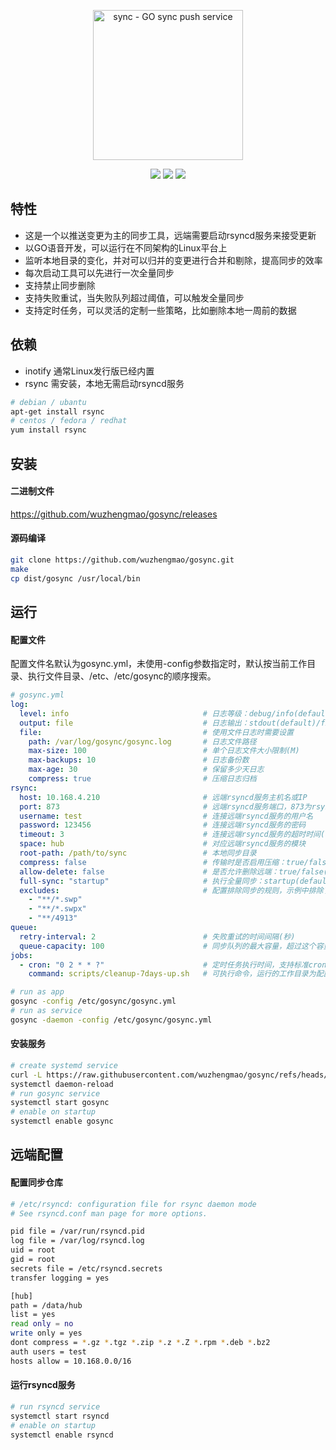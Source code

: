 <p align="center">
  <a href="https://github.com/wuzhengmao/gosync">
    <img src="doc/sync.png" alt="sync - GO sync push service" width="240" /></a>
</p>

<p align="center">
  <a href="https://github.com/wuzhengmao/releases/latest"><img src="https://img.shields.io/github/v/release/wuzhengmao/gosync"/></a>
  <a href="https://raw.githubusercontent.com/v2fly/v2ray-core/master/LICENSE"><img src="https://img.shields.io/badge/license-MIT-blue"/></a>
  <a href="https://github.com/wuzhengmao/releases/latest"><img src="https://img.shields.io/github/downloads/wuzhengmao/gosync/total.svg"/></a>
</p>

## 特性

- 这是一个以推送变更为主的同步工具，远端需要启动rsyncd服务来接受更新
- 以GO语音开发，可以运行在不同架构的Linux平台上
- 监听本地目录的变化，并对可以归并的变更进行合并和剔除，提高同步的效率
- 每次启动工具可以先进行一次全量同步
- 支持禁止同步删除
- 支持失败重试，当失败队列超过阈值，可以触发全量同步
- 支持定时任务，可以灵活的定制一些策略，比如删除本地一周前的数据

## 依赖

- inotify 通常Linux发行版已经内置
- rsync 需安装，本地无需启动rsyncd服务

```bash
# debian / ubantu
apt-get install rsync
# centos / fedora / redhat
yum install rsync
```

## 安装

#### 二进制文件

<https://github.com/wuzhengmao/gosync/releases>

#### 源码编译

```bash
git clone https://github.com/wuzhengmao/gosync.git
make
cp dist/gosync /usr/local/bin
```

## 运行

#### 配置文件

配置文件名默认为gosync.yml，未使用-config参数指定时，默认按当前工作目录、执行文件目录、/etc、/etc/gosync的顺序搜索。

```yml
# gosync.yml
log:
  level: info                              # 日志等级：debug/info(default)/warn/error/fatal
  output: file                             # 日志输出：stdout(default)/file
  file:                                    # 使用文件日志时需要设置
    path: /var/log/gosync/gosync.log       # 日志文件路径
    max-size: 100                          # 单个日志文件大小限制(M)
    max-backups: 10                        # 日志备份数
    max-age: 30                            # 保留多少天日志
    compress: true                         # 压缩日志归档
rsync:
  host: 10.168.4.210                       # 远端rsyncd服务主机名或IP
  port: 873                                # 远端rsyncd服务端口，873为rsync协议的默认端口
  username: test                           # 连接远端rsyncd服务的用户名
  password: 123456                         # 连接远端rsyncd服务的密码
  timeout: 3                               # 连接远端rsyncd服务的超时时间(秒)
  space: hub                               # 对应远端rsyncd服务的模块
  root-path: /path/to/sync                 # 本地同步目录
  compress: false                          # 传输时是否启用压缩：true/false(default)
  allow-delete: false                      # 是否允许删除远端：true/false(default)
  full-sync: "startup"                     # 执行全量同步：startup(default 启动时执行)/none(不执行)/cron表达式(以定时任务的方式执行)
  excludes:                                # 配置排除同步的规则，示例中排除了vi产生的临时文件
    - "**/*.swp"
    - "**/*.swpx"
    - "**/4913"
queue:
  retry-interval: 2                        # 失败重试的时间间隔(秒)
  queue-capacity: 100                      # 同步队列的最大容量，超过这个容量会触发全量同步
jobs:
  - cron: "0 2 * * ?"                      # 定时任务执行时间，支持标准cron表达式，也支持@every/@after+?h?m?s的方式指定
    command: scripts/cleanup-7days-up.sh   # 可执行命令，运行的工作目录为配置文件所在目录
```

```bash
# run as app
gosync -config /etc/gosync/gosync.yml
# run as service
gosync -daemon -config /etc/gosync/gosync.yml
```

#### 安装服务

```bash
# create systemd service
curl -L https://raw.githubusercontent.com/wuzhengmao/gosync/refs/heads/main/systemd/gosync.service -o /etc/systemd/system/gosync.service
systemctl daemon-reload
# run gosync service
systemctl start gosync
# enable on startup
systemctl enable gosync
```

## 远端配置

#### 配置同步仓库

```bash
# /etc/rsyncd: configuration file for rsync daemon mode
# See rsyncd.conf man page for more options.

pid file = /var/run/rsyncd.pid
log file = /var/log/rsyncd.log
uid = root
gid = root
secrets file = /etc/rsyncd.secrets
transfer logging = yes

[hub]
path = /data/hub
list = yes
read only = no
write only = yes
dont compress = *.gz *.tgz *.zip *.z *.Z *.rpm *.deb *.bz2
auth users = test
hosts allow = 10.168.0.0/16
```

#### 运行rsyncd服务

```bash
# run rsyncd service
systemctl start rsyncd
# enable on startup
systemctl enable rsyncd
```

